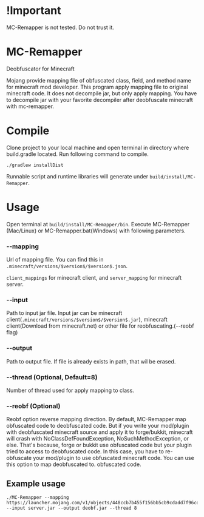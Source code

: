 # !Important

MC-Remapper is not tested. Do not trust it.

# MC-Remapper

Deobfuscator for Minecraft

Mojang provide mapping file of obfuscated class, field, and method name for minecraft mod developer.
This program apply mapping file to original minecraft code. It does not decompile jar,
but only apply mapping. You have to decompile jar with your favorite decompiler after deobfuscate minecraft with mc-remapper.

# Compile
Clone project to your local machine and open terminal in directory where build.gradle located.
Run following command to compile.

```
./gradlew installDist
```

Runnable script and runtime libraries will generate under `build/install/MC-Remapper`.



# Usage

Open terminal at `build/install/MC-Remapper/bin`. Execute MC-Remapper (Mac/Linux) or MC-Remapper.bat(Windows) with following parameters.



### --mapping

Url of mapping file. You can find this in `.minecraft/versions/$version$/$version$.json`.

`client_mappings` for minecraft client, and `server_mapping` for minecraft server.



### --input

Path to input jar file. Input jar can be minecraft client(`.minecraft/versions/$version$/$version$.jar`), minecraft client(Download from minecraft.net) or other file for reobfuscating.(--reobf flag)



### --output

Path to output file. If file is already exists in path, that wil be erased.

### --thread (Optional, Default=8)
Number of thread used for apply mapping to class.

### --reobf (Optional)

Reobf option reverse mapping direction. By default, MC-Remapper map obfuscated code to deobfuscated code. But if you write your mod/plugin with deobfuscated minecraft source and apply it to forge/bukkit, minecraft will crash with NoClassDefFoundException, NoSuchMethodException, or else. That's because, forge or bukkit use obfuscated code but your plugin tried to access to deobfuscated code. In this case, you have to re-obfuscate your mod/plugin to use obfuscated minecraft code. You can use this option to map deobfuscated to. obfuscated code.



## Example usage

```
./MC-Remapper --mapping https://launcher.mojang.com/v1/objects/448ccb7b455f156bb5cb9cdadd7f96cd68134dbd/server.txt --input server.jar --output deobf.jar --thread 8
```

